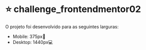 # ⭐ challenge_frontendmentor02

O projeto foi desenvolvido para as seguintes larguras:

- Mobile: 375px📱
- Desktop: 1440px💻
